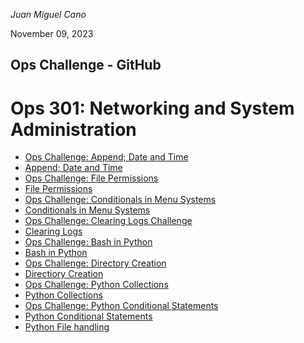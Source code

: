 *Juan Miguel Cano*

November 09, 2023
## Ops Challenge - GitHub
# Ops 301: Networking and System Administration

- [Ops Challenge: Append; Date and Time](301Ops2.md)
- [Append; Date and Time](301Ops2.sh)
- [Ops Challenge: File Permissions](301Ops3.md)
- [File Permissions](301Ops3.sh)
- [Ops Challenge: Conditionals in Menu Systems](301Ops4.md)
- [Conditionals in Menu Systems](301Ops4.sh)
- [Ops Challenge: Clearing Logs Challenge](301Ops5.md)
- [Clearing Logs](301Ops5.sh)
- [Ops Challenge: Bash in Python](301Ops6.md)
- [Bash in Python](301Ops6.py)
- [Ops Challenge: Directory Creation](301Ops7.md)
- [Directiory Creation](301Ops7.py)
- [Ops Challenge: Python Collections](301Ops8.md)
- [Python Collections](301Ops8.py)
- [Ops Challenge: Python Conditional Statements](301Ops9.md)
- [Python Conditional Statements](301Ops9.py)
- [Python File handling](301Ops10.py)

